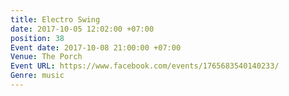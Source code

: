```yaml
---
title: Electro Swing
date: 2017-10-05 12:02:00 +07:00
position: 38
Event date: 2017-10-08 21:00:00 +07:00
Venue: The Porch
Event URL: https://www.facebook.com/events/1765683540140233/
Genre: music
---
```


